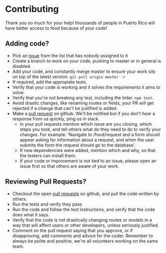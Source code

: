 # Contributing

Thank you so much for your help! thousands of people in Puerto Rico will have better access to food
because of your code!

## Adding code?

- Pick an [issue](https://github.com/TechForPR/chefsForPR/issues) from
the list that has nobody assigned to it
- Create a branch to work on your code, pushing to master or in general is disabled.
- Add your code, and constantly merge master to ensure your work sits on top of the latest version.
`git pull origin master -r`
- If required, add the appropiate tests.
- Verify that your code is working and it solves the requirements it aims to solve.
- Verify that you're not breaking any test, including the linter. `npm test`.
- Avoid drastic changes, like renaming routes or fields, your PR will get rejected if a change
that can't be justified is added.
- Make a [pull request](https://github.com/TechForPR/chefsForPR/compare) on github. We'll be notified
 but if you don't hear a response from us quickly, ping us in slack.
    - In your pull requests mention which issue are you closing, which steps you took, and tell others
what do they need to do to verify your changes. For example: 'Navigate to /food/request and a form should
appear asking for information about a request, and when the user submits the form the request should go to the
database'.
    - If new dependencies were added, mention which and why, so that the testers can install them.
    - If your code or improvement is not tied to an issue, please open an issue first so that others
are aware of your work.

## Reviewing Pull Requests?

- Checkout the open [pull requests](https://github.com/TechForPR/chefsForPR/pulls) on github,
and pull the code written by others.
- Run the tests and verify they pass
- Run the code and follow the test instructions, and verify that the code does what it says.
- Verify that the code is not drastically changing routes or models in a way that will affect users
or other developers, unless seriously justified.
- Comment on the pull request saying that you approve, or if disapproving, add comments and advice
for the coder. Remember to always be polite and positive, we're all volunteers working on the same
team.
